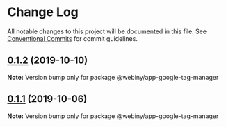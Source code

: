 # Change Log

All notable changes to this project will be documented in this file.
See [Conventional Commits](https://conventionalcommits.org) for commit guidelines.

## [0.1.2](https://github.com/webiny/webiny-js/compare/@webiny/app-google-tag-manager@0.1.1...@webiny/app-google-tag-manager@0.1.2) (2019-10-10)

**Note:** Version bump only for package @webiny/app-google-tag-manager





## [0.1.1](https://github.com/webiny/webiny-js/compare/@webiny/app-google-tag-manager@0.1.0...@webiny/app-google-tag-manager@0.1.1) (2019-10-06)

**Note:** Version bump only for package @webiny/app-google-tag-manager
